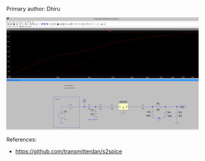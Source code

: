 Primary author: Dhiru

![Demo 1](./demo.png)

References:

- https://github.com/transmitterdan/s2spice
